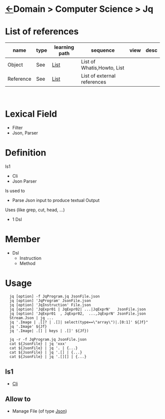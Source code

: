 <head><link rel="stylesheet" href="../../md.css"/><script src="../../md.js"></script></head>

[//]: #(Reference)
[Repo_Readme]:     ../README.md
[Object_List]:     ./list/object_list.md
[Reference_List]:  ./list/reference_list.md

[Json_Whatis]:     /../topic/ep/json/whatis/json_whatis.md
[Dsl_Whatis]:      ../../dsl/whatis/dsl_whatis.md
[Filter_Whatis]:   ./filter_whatis.md






# [&larr;][Repo_Readme]Domain > Computer Science > Jq
# List of references
|name|type|learning path|sequence|view|desc|
|-|-|-|-|-|-|
|Object|See|[List][Object_list]|List of Whatis,Howto, List
|Reference|See|[List][Reference_List]|List of external references
<br>

# Lexical Field
- Filter
- Json, Parser

# Definition
Is1 
- Cli
- Json Parser

Is used to 
- Parse Json input to produce textual Output

Uses (like grep, cut, head, ...)
- 1 Dsl

# Member
- Dsl
  - Instruction
  - Method

# Usage
      jq [option] -f JqProgram.jq JsonFile.json
      jq [option] 'JqProgram' JsonFile.json
      jq [option] 'JqInstruction' File.json
      jq [option] 'JqExpr01 | JqExpr02| ...|JqExprN'   JsonFile.json
      jq [option] 'JqExpr01  , JqExpr02,  ...,JqExprN' JsonFile.json
      Stream.Json | jq ...
      jq '.Image | .[]? | .[]| select(type==\"array\")|.[0:1]' ${Jf}"
      jq '.Image' ${Jf}
      jq '.Image| .[] | keys | .[]' ${Jf})

      jq -r -f JqProgram.jq JsonFile.json
      cat ${JsonFile} | jq 'xxx'
      cat ${JsonFile} | jq '. | {...}
      cat ${JsonFile} | jq '.[] | {...}
      cat ${JsonFile} | jq '.[][] | {...}


## Is1

- [Cli][Whatis_Cli]

## Allow to
- Manage File (of type [Json][Whatis_Cli])


[//]: # (List of link external to that file)
[Whatis_Cli]:  !#/Omt/Whatis/Cli
[Whatis_Json]: !#/Omt/Whatis/Json



